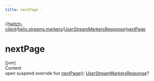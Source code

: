 ```yaml
---
title: nextPage -
---
```

//[twitch-client](../../index.md)/[helix.streams.markers](../index.md)/[UserStreamMarkersResponse](index.md)/[nextPage](next-page.md)



# nextPage  
[jvm]  
Content  
open suspend override fun [nextPage](next-page.md)(): [UserStreamMarkersResponse](index.md)?  



